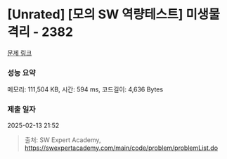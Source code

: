 # [Unrated] [모의 SW 역량테스트] 미생물 격리 - 2382 

[문제 링크](https://swexpertacademy.com/main/code/problem/problemDetail.do?contestProbId=AV597vbqAH0DFAVl) 

### 성능 요약

메모리: 111,504 KB, 시간: 594 ms, 코드길이: 4,636 Bytes

### 제출 일자

2025-02-13 21:52



> 출처: SW Expert Academy, https://swexpertacademy.com/main/code/problem/problemList.do